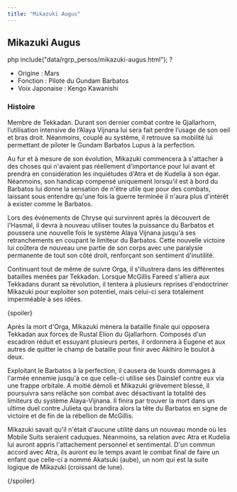 ```yaml
---
title: "Mikazuki Augus"
---
```


Mikazuki Augus
--------------


php include("data/rgrp\_persos/mikazuki-augus.html"); ?


* Origine : Mars
* Fonction : Pilote du Gundam Barbatos
* Voix Japonaise : Kengo Kawanishi


### Histoire


Membre de Tekkadan. Durant son dernier combat contre le Gjallarhorn, l’utilisation intensive de l’Alaya Vijnana lui sera fait perdre l’usage de son oeil et bras droit. Néanmoins, couplé au système, il retrouve sa mobilité lui permettant de piloter le Gundam Barbatos Lupus à la perfection.


Au fur et à mesure de son évolution, Mikazuki commencera à s'attacher à des choses qui n'avaient pas réellement d'importance pour lui avant et prendra en considération les inquiétudes d'Atra et de Kudelia à son égar. Néanmoins, son handicap compensé uniquement lorsqu'il est à bord du Barbatos lui donne la sensation de n'être utile que pour des combats, laissant sous entendre qu'une fois la guerre terminée il n'aura plus d'intérêt à exister comme le Barbatos. 


Lors des événements de Chryse qui survinrent après la découvert de l'Hasmal, il devra à nouveau utiliser toutes la puissance du Barbatos et poussera une nouvelle fois le système Alaya Vijnana jusqu'à ses retranchements en coupant le limiteur du Barbatos. Cette nouvelle victoire lui coûtera de nouveau une partie de son corps avec une paralysie permanente de tout son côté droit, renforçant son sentiment d'inutilité. 


Continuant tout de même de suivre Orga, il s'illustrera dans les différentes batailles menées par Tekkadan. Lorsque McGillis Fareed s'alliera aux Tekkadans durant sa révolution, il tentera à plusieurs reprises d'endoctriner Mikazuki pour exploiter son potentiel, mais celui-ci sera totalement imperméable à ses idées. 


{spoiler}


Après la mort d'Orga, Mikazuki mènera la bataille finale qui opposera Tekkadan aux forces de Rustal Elion du Gjallarhorn. Composés d'un escadron réduit et essuyant plusieurs pertes, il ordonnera à Eugene et aux autres de quitter le champ de bataille pour finir avec Akihiro le boulot à deux. 


Exploitant le Barbatos à la perfection, il causera de lourds dommages à l'armée ennemie jusqu'à ce que celle-ci utilise ses Dainslef contre eux via une frappe orbitale. A moitié démoli et Mikazuki grièvement blessé, il poursuivra sans relâche son combat avec désactivant la totalité des limiteurs du système Alaya-Vijnana. Il finira par trouver la mort dans un ultime duel contre Julieta qui brandira alors la tête du Barbatos en signe de victoire et de fin de la rébellion de McGillis. 


Mikazuki savait qu'il n'était d'aucune utilité dans un nouveau monde où les Mobile Suits seraient caduques. Néanmoins, sa relation avec Atra et Kudelia lui auront appris l'attachement personnel et sentimental. D'un commun accord avec Atra, ils auront eu le temps avant le combat final de faire un enfant que celle-ci a nommé Akatsuki (aube), un nom qui est la suite logique de Mikazuki (croissant de lune).


{/spoiler}


